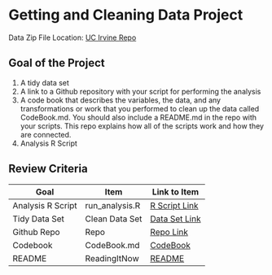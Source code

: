 # Getting and Cleaning Data Project

Data Zip File Location: [UC Irvine Repo](https://d396qusza40orc.cloudfront.net/getdata%2Fprojectfiles%2FUCI%20HAR%20Dataset.zip "Clicking will download the data")

## Goal of the Project
1. A tidy data set 
2. A link to a Github repository with your script for performing the analysis 
3. A code book that describes the variables, the data, and any transformations or work that you performed to clean up the data called CodeBook.md. You should also include a README.md in the repo with your scripts. This repo explains how all of the scripts work and how they are connected.
4. Analysis R Script

## Review Criteria

Goal | Item | Link to Item
--- | --- | ---
Analysis R Script |  run_analysis.R |  [R Script Link](https://github.com/souvikghosh-git/datasciencecoursera/blob/master/run-analysis.R "run_analysis.R")
Tidy Data Set |  Clean Data Set |  [Data Set Link](https://github.com/souvikghosh-git/datasciencecoursera/blob/master/tidyData.txt "tidyData.txt")
Github Repo | Repo |  [Repo Link](https://github.com/souvikghosh-git/datasciencecoursera "Git Repo")
Codebook | CodeBook.md |  [CodeBook](https://github.com/souvikghosh-git/datasciencecoursera/blob/master/CodeBook.md "CodeBook.md")
README | ReadingItNow |  [README](https://github.com/souvikghosh-git/datasciencecoursera/blob/master/README.md "README.md")
